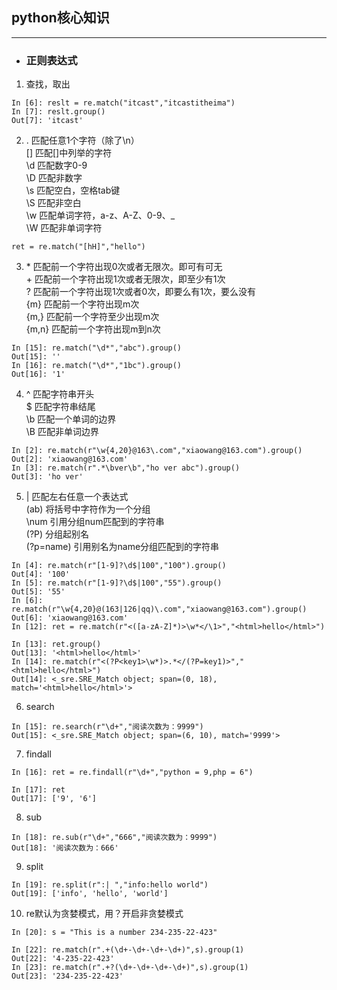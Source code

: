 ## python核心知识
********************
- ### 正则表达式
1. 查找，取出<br>
```
In [6]: reslt = re.match("itcast","itcastitheima")
In [7]: reslt.group()
Out[7]: 'itcast'
```
2. .   匹配任意1个字符（除了\n）<br>
[]   匹配[]中列举的字符<br>
\d   匹配数字0-9<br>
\D   匹配非数字<br>
\s   匹配空白，空格tab键<br>
\S   匹配非空白<br>
\w   匹配单词字符，a-z、A-Z、0-9、_<br>
\W   匹配非单词字符<br>
```
ret = re.match("[hH]","hello")
```
3. \*   匹配前一个字符出现0次或者无限次。即可有可无<br>
\+   匹配前一个字符出现1次或者无限次，即至少有1次<br>
?   匹配前一个字符出现1次或者0次，即要么有1次，要么没有<br>
{m}   匹配前一个字符出现m次<br>
{m,}   匹配前一个字符至少出现m次<br>
{m,n}   匹配前一个字符出现m到n次<br>
```
In [15]: re.match("\d*","abc").group()
Out[15]: ''
In [16]: re.match("\d*","1bc").group()
Out[16]: '1'
```
4. ^ 匹配字符串开头<br>
$ 匹配字符串结尾<br>
\b 匹配一个单词的边界<br>
\B 匹配非单词边界<br>
```
In [2]: re.match(r"\w{4,20}@163\.com","xiaowang@163.com").group()
Out[2]: 'xiaowang@163.com'
In [3]: re.match(r".*\bver\b","ho ver abc").group()
Out[3]: 'ho ver'
```
5. | 匹配左右任意一个表达式<br>
(ab) 将括号中字符作为一个分组<br>
\num 引用分组num匹配到的字符串<br>
(?P<name>) 分组起别名<br>
(?p=name) 引用别名为name分组匹配到的字符串<br>
```
In [4]: re.match(r"[1-9]?\d$|100","100").group()
Out[4]: '100'
In [5]: re.match(r"[1-9]?\d$|100","55").group()
Out[5]: '55'
In [6]: re.match(r"\w{4,20}@(163|126|qq)\.com","xiaowang@163.com").group()
Out[6]: 'xiaowang@163.com'
In [12]: ret = re.match(r"<([a-zA-Z]*)>\w*</\1>","<html>hello</html>")

In [13]: ret.group()
Out[13]: '<html>hello</html>'
In [14]: re.match(r"<(?P<key1>\w*)>.*</(?P=key1)>","<html>hello</html>")
Out[14]: <_sre.SRE_Match object; span=(0, 18), match='<html>hello</html>'>
```
6. search<br>
```
In [15]: re.search(r"\d+","阅读次数为：9999")
Out[15]: <_sre.SRE_Match object; span=(6, 10), match='9999'>

```
7. findall<br>
```
In [16]: ret = re.findall(r"\d+","python = 9,php = 6")

In [17]: ret
Out[17]: ['9', '6']

```
8. sub<br>
```
In [18]: re.sub(r"\d+","666","阅读次数为：9999")
Out[18]: '阅读次数为：666'

```
9. split<br>
```
In [19]: re.split(r":| ","info:hello world")
Out[19]: ['info', 'hello', 'world']
```
10. re默认为贪婪模式，用？开启非贪婪模式<br>
```
In [20]: s = "This is a number 234-235-22-423"

In [22]: re.match(r".+(\d+-\d+-\d+-\d+)",s).group(1)
Out[22]: '4-235-22-423'
In [23]: re.match(r".+?(\d+-\d+-\d+-\d+)",s).group(1)
Out[23]: '234-235-22-423'

```
